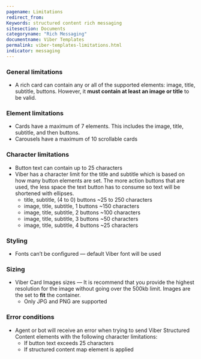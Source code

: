 ```yaml
---
pagename: Limitations
redirect_from:
Keywords: structured content rich messaging
sitesection: Documents
categoryname: "Rich Messaging"
documentname: Viber Templates
permalink: viber-templates-limitations.html
indicator: messaging
---
```


### General limitations

* A rich card can contain any or all of the supported elements: image, title, subtitle, buttons. However, it **must contain at least an image or title** to be valid.

### Element limitations

* Cards have a maximum of 7 elements. This includes the image, title, subtitle, and then buttons. 
* Carousels have a maximum of 10 scrollable cards

### Character limitations

* Button text can contain up to 25 characters
* Viber has a character limit for the title and subtitle which is based on how many button elements are set. The more action buttons that are used, the less space the text button has to consume so text will be shortened with ellipses.
  * title, subtitle, (4 to 0) buttons ~25 to 250 characters
  * image, title, subtitle, 1 buttons ~150 characters 
  * image, title, subtitle, 2 buttons ~100 characters
  * image, title, subtitle, 3 buttons ~50 characters
  * image, title, subtitle, 4 buttons ~25 characters

### Styling

* Fonts can’t be configured — default Viber font will be used

### Sizing

* Viber Card Images sizes — It is recommend that you provide the highest resolution for the image without going over the 500kb limit. Images are the set to **fit** the container.
    * Only JPG and PNG are supported

### Error conditions

* Agent or bot will receive an error when trying to send Viber Structured Content elements with the following character limitations:
    * If button text exceeds 25 characters
    * If structured content map element is applied
